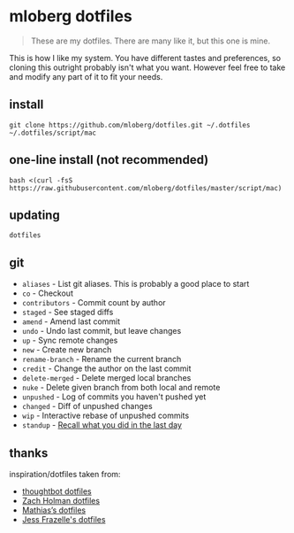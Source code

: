 # mloberg dotfiles

> These are my dotfiles. There are many like it, but this one is mine.

This is how I like my system. You have different tastes and preferences, so
cloning this outright probably isn't what you want. However feel free to take
and modify any part of it to fit your needs.

## install

    git clone https://github.com/mloberg/dotfiles.git ~/.dotfiles
    ~/.dotfiles/script/mac

## one-line install (not recommended)

    bash <(curl -fsS https://raw.githubusercontent.com/mloberg/dotfiles/master/script/mac)

## updating

    dotfiles

## git

* `aliases` - List git aliases. This is probably a good place to start
* `co` - Checkout
* `contributors` - Commit count by author
* `staged` - See staged diffs
* `amend` - Amend last commit
* `undo` - Undo last commit, but leave changes
* `up` - Sync remote changes
* `new` - Create new branch
* `rename-branch` - Rename the current branch
* `credit` - Change the author on the last commit
* `delete-merged` - Delete merged local branches
* `nuke` - Delete given branch from both local and remote
* `unpushed` - Log of commits you haven't pushed yet
* `changed` - Diff of unpushed changes
* `wip` - Interactive rebase of unpushed commits
* `standup` - [Recall what you did in the last day](https://github.com/kamranahmedse/git-standup)

## thanks

inspiration/dotfiles taken from:

* [thoughtbot dotfiles](https://github.com/thoughtbot/dotfiles)
* [Zach Holman dotfiles](https://github.com/holman/dotfiles)
* [Mathias’s dotfiles](https://github.com/mathiasbynens/dotfiles)
* [Jess Frazelle's dotfiles](https://github.com/jessfraz/dotfiles)
